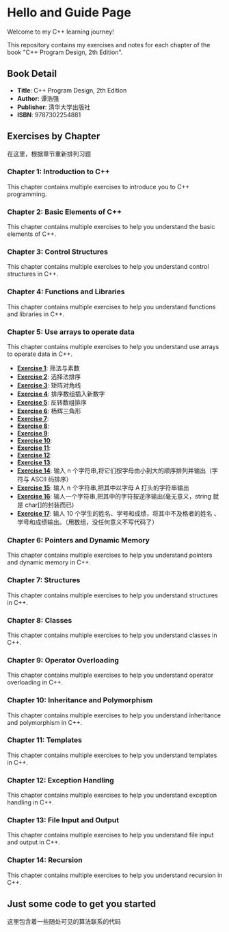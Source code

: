 # Hello and Guide Page

Welcome to my C++ learning journey!

This repository contains my exercises and notes for each chapter of the book "C++ Program Design, 2th Edition".

## Book Detail

- **Title**: C++ Program Design, 2th Edition
- **Author**: 谭浩强
- **Publisher**: 清华大学出版社
- **ISBN**: 9787302254881

## Exercises by Chapter

在这里，根据章节重新排列习题

### Chapter 1: Introduction to C++

This chapter contains multiple exercises to introduce you to C++ programming.

### Chapter 2: Basic Elements of C++

This chapter contains multiple exercises to help you understand the basic elements of C++.

### Chapter 3: Control Structures

This chapter contains multiple exercises to help you understand control structures in C++.

### Chapter 4: Functions and Libraries

This chapter contains multiple exercises to help you understand functions and libraries in C++.

### Chapter 5: Use arrays to operate data

This chapter contains multiple exercises to help you understand use arrays to operate data in C++.

- [**Exercise 1**](./chapters/5/5-1.md): 筛法与素数
- [**Exercise 2**](./chapters/5/5-2.md): 选择法排序
- [**Exercise 3**](./chapters/5/5-3.md): 矩阵对角线
- [**Exercise 4**](./chapters/5/5-4.md): 排序数组插入新数字
- [**Exercise 5**](./chapters/5/5-5.md): 反转数组排序
- [**Exercise 6**](./chapters/5/5-6.md): 杨辉三角形
- [**Exercise 7**](./chapters/5/5-7.md):
- [**Exercise 8**](./chapters/5/5-8.md):
- [**Exercise 9**](./chapters/5/5-9.md):
- [**Exercise 10**](./chapters/5/5-10.md):
- [**Exercise 11**](./chapters/5/5-11.md):
- [**Exercise 12**](./chapters/5/5-12.md):
- [**Exercise 13**](./chapters/5/5-13.md):
- [**Exercise 14**](./chapters/5/5-14.md): 输入 n 个字符串,将它们按字母由小到大的顺序排列并输出（字符与 ASCII 码排序）
- [**Exercise 15**](./chapters/5/5-15.md): 输人 n 个字符串,把其中以字母 A 打头的字符串输出
- [**Exercise 16**](): 输人一个字符串,把其中的字符按逆序输出(毫无意义，string 就是 char[]的封装而已)
- [**Exercise 17**](): 输人 10 个学生的姓名、学号和成绩，将其中不及格者的姓名 、 学号和成绩输出。（用数组，没任何意义不写代码了）

### Chapter 6: Pointers and Dynamic Memory

This chapter contains multiple exercises to help you understand pointers and dynamic memory in C++.

### Chapter 7: Structures

This chapter contains multiple exercises to help you understand structures in C++.

### Chapter 8: Classes

This chapter contains multiple exercises to help you understand classes in C++.

### Chapter 9: Operator Overloading

This chapter contains multiple exercises to help you understand operator overloading in C++.

### Chapter 10: Inheritance and Polymorphism

This chapter contains multiple exercises to help you understand inheritance and polymorphism in C++.

### Chapter 11: Templates

This chapter contains multiple exercises to help you understand templates in C++.

### Chapter 12: Exception Handling

This chapter contains multiple exercises to help you understand exception handling in C++.

### Chapter 13: File Input and Output

This chapter contains multiple exercises to help you understand file input and output in C++.

### Chapter 14: Recursion

This chapter contains multiple exercises to help you understand recursion in C++.

## Just some code to get you started

这里包含着一些随处可见的算法联系的代码
